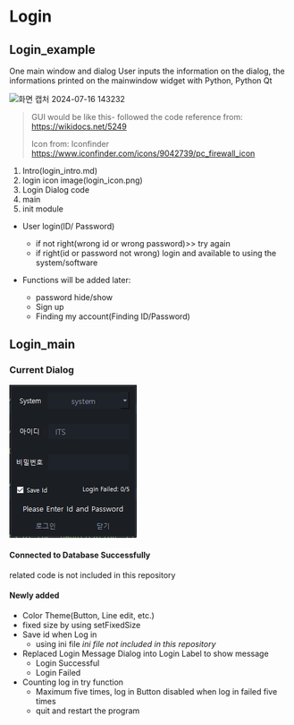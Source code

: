 # Login 

## Login_example
One main window and dialog
User inputs the information on the dialog, the informations printed on the 
mainwindow widget with Python, Python Qt

![화면 캡처 2024-07-16 143232](https://github.com/user-attachments/assets/23a6a633-783e-4215-94b5-2335fda894eb)


> GUI would be like this- followed the code reference from: https://wikidocs.net/5249
> 
> Icon from: Iconfinder https://www.iconfinder.com/icons/9042739/pc_firewall_icon


1. Intro(login_intro.md)
2. login icon image(login_icon.png)
3. Login Dialog code
4. main
5. init module

- User login(ID/ Password)
  - if not right(wrong id or wrong password)>> try again
  - if right(id or password not wrong) login and available to using the system/software

- Functions will be added later:
  - password hide/show
  - Sign up
  - Finding my account(Finding ID/Password)

## Login_main
### Current Dialog
![alt text](image.png)

#### Connected to Database Successfully
related code is not included in this repository

#### Newly added
- Color Theme(Button, Line edit, etc.)
- fixed size by using setFixedSize
- Save id when Log in
  - using ini file *ini file not included in this repository*
- Replaced Login Message Dialog into Login Label to show message
  - Login Successful
  - Login Failed
- Counting log in try function
  - Maximum five times, log in Button disabled when log in failed five times
  - quit and restart the program
